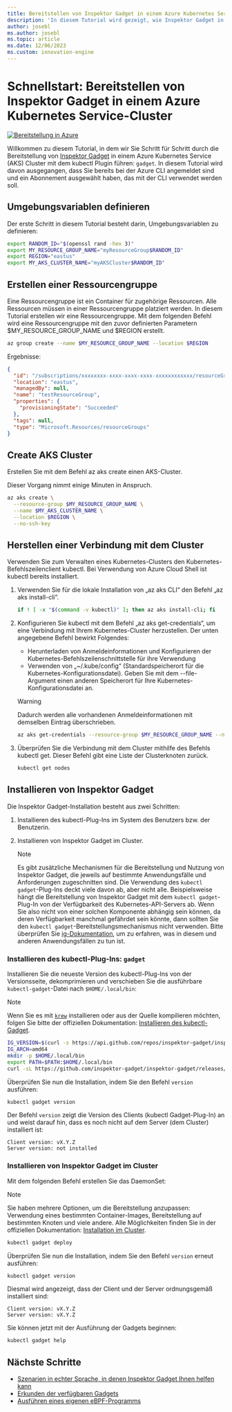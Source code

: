 ```yaml
---
title: Bereitstellen von Inspektor Gadget in einem Azure Kubernetes Service-Cluster
description: 'In diesem Tutorial wird gezeigt, wie Inspektor Gadget in einem AKS-Cluster bereitgestellt wird'
author: josebl
ms.author: josebl
ms.topic: article
ms.date: 12/06/2023
ms.custom: innovation-engine
---
```


# Schnellstart: Bereitstellen von Inspektor Gadget in einem Azure Kubernetes Service-Cluster

[![Bereitstellung in Azure](https://aka.ms/deploytoazurebutton)](https://go.microsoft.com/fwlink/?linkid=2276309)

Willkommen zu diesem Tutorial, in dem wir Sie Schritt für Schritt durch die Bereitstellung von [Inspektor Gadget](https://www.inspektor-gadget.io/) in einem Azure Kubernetes Service (AKS) Cluster mit dem kubectl Plugin führen: `gadget`. In diesem Tutorial wird davon ausgegangen, dass Sie bereits bei der Azure CLI angemeldet sind und ein Abonnement ausgewählt haben, das mit der CLI verwendet werden soll.

## Umgebungsvariablen definieren

Der erste Schritt in diesem Tutorial besteht darin, Umgebungsvariablen zu definieren:

```bash
export RANDOM_ID="$(openssl rand -hex 3)"
export MY_RESOURCE_GROUP_NAME="myResourceGroup$RANDOM_ID"
export REGION="eastus"
export MY_AKS_CLUSTER_NAME="myAKSCluster$RANDOM_ID"
```

## Erstellen einer Ressourcengruppe

Eine Ressourcengruppe ist ein Container für zugehörige Ressourcen. Alle Ressourcen müssen in einer Ressourcengruppe platziert werden. In diesem Tutorial erstellen wir eine Ressourcengruppe. Mit dem folgenden Befehl wird eine Ressourcengruppe mit den zuvor definierten Parametern $MY_RESOURCE_GROUP_NAME und $REGION erstellt.

```bash
az group create --name $MY_RESOURCE_GROUP_NAME --location $REGION
```

Ergebnisse:

<!-- expected_similarity=0.3 -->
```JSON
{
  "id": "/subscriptions/xxxxxxxx-xxxx-xxxx-xxxx-xxxxxxxxxxxx/resourceGroups/myResourceGroup210",
  "location": "eastus",
  "managedBy": null,
  "name": "testResourceGroup",
  "properties": {
    "provisioningState": "Succeeded"
  },
  "tags": null,
  "type": "Microsoft.Resources/resourceGroups"
}
```

## Create AKS Cluster

Erstellen Sie mit dem Befehl az aks create einen AKS-Cluster.

Dieser Vorgang nimmt einige Minuten in Anspruch.

```bash
az aks create \
  --resource-group $MY_RESOURCE_GROUP_NAME \
  --name $MY_AKS_CLUSTER_NAME \
  --location $REGION \
  --no-ssh-key
```

## Herstellen einer Verbindung mit dem Cluster

Verwenden Sie zum Verwalten eines Kubernetes-Clusters den Kubernetes-Befehlszeilenclient kubectl. Bei Verwendung von Azure Cloud Shell ist kubectl bereits installiert.

1. Verwenden Sie für die lokale Installation von „az aks CLI“ den Befehl „az aks install-cli“.

    ```bash
    if ! [ -x "$(command -v kubectl)" ]; then az aks install-cli; fi
    ```

2. Konfigurieren Sie kubectl mit dem Befehl „az aks get-credentials“, um eine Verbindung mit Ihrem Kubernetes-Cluster herzustellen. Der unten angegebene Befehl bewirkt Folgendes:
    - Herunterladen von Anmeldeinformationen und Konfigurieren der Kubernetes-Befehlszeilenschnittstelle für ihre Verwendung
    - Verwenden von „~/.kube/config“ (Standardspeicherort für die Kubernetes-Konfigurationsdatei). Geben Sie mit dem --file-Argument einen anderen Speicherort für Ihre Kubernetes-Konfigurationsdatei an.

    > [!WARNING]
    > Dadurch werden alle vorhandenen Anmeldeinformationen mit demselben Eintrag überschrieben.

    ```bash
    az aks get-credentials --resource-group $MY_RESOURCE_GROUP_NAME --name $MY_AKS_CLUSTER_NAME --overwrite-existing
    ```

3. Überprüfen Sie die Verbindung mit dem Cluster mithilfe des Befehls kubectl get. Dieser Befehl gibt eine Liste der Clusterknoten zurück.

    ```bash
    kubectl get nodes
    ```

## Installieren von Inspektor Gadget

Die Inspektor Gadget-Installation besteht aus zwei Schritten:

1. Installieren des kubectl-Plug-Ins im System des Benutzers bzw. der Benutzerin.
2. Installieren von Inspektor Gadget im Cluster.

    > [!NOTE]
    > Es gibt zusätzliche Mechanismen für die Bereitstellung und Nutzung von Inspektor Gadget, die jeweils auf bestimmte Anwendungsfälle und Anforderungen zugeschnitten sind. Die Verwendung des `kubectl gadget`-Plug-Ins deckt viele davon ab, aber nicht alle. Beispielsweise hängt die Bereitstellung von Inspektor Gadget mit dem `kubectl gadget`-Plug-In von der Verfügbarkeit des Kubernetes-API-Servers ab. Wenn Sie also nicht von einer solchen Komponente abhängig sein können, da deren Verfügbarkeit manchmal gefährdet sein könnte, dann sollten Sie den `kubectl gadget`-Bereitstellungsmechanismus nicht verwenden. Bitte überprüfen Sie [ig-Dokumentation](https://github.com/inspektor-gadget/inspektor-gadget/blob/main/docs/ig.md), um zu erfahren, was in diesem und anderen Anwendungsfällen zu tun ist.

### Installieren des kubectl-Plug-Ins: `gadget`

Installieren Sie die neueste Version des kubectl-Plug-Ins von der Versionsseite, dekomprimieren und verschieben Sie die ausführbare `kubectl-gadget`-Datei nach `$HOME/.local/bin`:

> [!NOTE]
> Wenn Sie es mit [`krew`](https://sigs.k8s.io/krew) installieren oder aus der Quelle kompilieren möchten, folgen Sie bitte der offiziellen Dokumentation: [Installieren des kubectl-Gadget](https://github.com/inspektor-gadget/inspektor-gadget/blob/main/docs/install.md#installing-kubectl-gadget).

```bash
IG_VERSION=$(curl -s https://api.github.com/repos/inspektor-gadget/inspektor-gadget/releases/latest | jq -r .tag_name)
IG_ARCH=amd64
mkdir -p $HOME/.local/bin
export PATH=$PATH:$HOME/.local/bin
curl -sL https://github.com/inspektor-gadget/inspektor-gadget/releases/download/${IG_VERSION}/kubectl-gadget-linux-${IG_ARCH}-${IG_VERSION}.tar.gz  | tar -C $HOME/.local/bin -xzf - kubectl-gadget
```

Überprüfen Sie nun die Installation, indem Sie den Befehl `version` ausführen:

```bash
kubectl gadget version
```

Der Befehl `version` zeigt die Version des Clients (kubectl Gadget-Plug-In) an und weist darauf hin, dass es noch nicht auf dem Server (dem Cluster) installiert ist:

<!--expected_similarity="(?m)^Client version: v\d+\.\d+\.\d+$\n^Server version: not installed$"-->
```text
Client version: vX.Y.Z
Server version: not installed
```

### Installieren von Inspektor Gadget im Cluster

Mit dem folgenden Befehl erstellen Sie das DaemonSet:

> [!NOTE]
> Sie haben mehrere Optionen, um die Bereitstellung anzupassen: Verwendung eines bestimmten Container-Images, Bereitstellung auf bestimmten Knoten und viele andere. Alle Möglichkeiten finden Sie in der offiziellen Dokumentation: [Installation im Cluster](https://github.com/inspektor-gadget/inspektor-gadget/blob/main/docs/install.md#installing-in-the-cluster).

```bash
kubectl gadget deploy
```

Überprüfen Sie nun die Installation, indem Sie den Befehl `version` erneut ausführen:

```bash
kubectl gadget version
```

Diesmal wird angezeigt, dass der Client und der Server ordnungsgemäß installiert sind:

<!--expected_similarity="(?m)^Client version: v\d+\.\d+\.\d+$\n^Server version: v\d+\.\d+\.\d+$"-->
```text
Client version: vX.Y.Z
Server version: vX.Y.Z
```

Sie können jetzt mit der Ausführung der Gadgets beginnen:

```bash
kubectl gadget help
```

<!--
## Clean Up

### Undeploy Inspektor Gadget

```bash
kubectl gadget undeploy
```

### Clean up Azure resources

When no longer needed, you can use `az group delete` to remove the resource group, cluster, and all related resources as follows. The `--no-wait` parameter returns control to the prompt without waiting for the operation to complete. The `--yes` parameter confirms that you wish to delete the resources without an additional prompt to do so.

```bash
az group delete --name $MY_RESOURCE_GROUP_NAME --no-wait --yes
```
-->

## Nächste Schritte
- [Szenarien in echter Sprache, in denen Inspektor Gadget Ihnen helfen kann](https://go.microsoft.com/fwlink/p/?linkid=2260402#use-cases)
- [Erkunden der verfügbaren Gadgets](https://go.microsoft.com/fwlink/p/?linkid=2260070)
- [Ausführen eines eigenen eBPF-Programms](https://go.microsoft.com/fwlink/p/?linkid=2259865)
